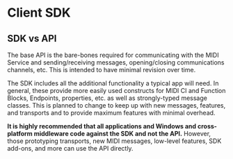 # Client SDK

## SDK vs API

The base API is the bare-bones required for communicating with the MIDI Service and sending/receiving messages, opening/closing communications channels, etc. This is intended to have minimal revision over time.

The SDK includes all the additional functionality a typical app will need. In general, these provide more easily used constructs for MIDI CI and Function Blocks, Endpoints, properties, etc. as well as strongly-typed message classes. This is planned to change to keep up with new messages, features, and transports and to provide maximum features with minimal overhead.

**It is highly recommended that all applications and Windows and cross-platform middleware code against the SDK and not the API.** However, those prototyping transports, new MIDI messages, low-level features, SDK add-ons, and more can use the API directly.

